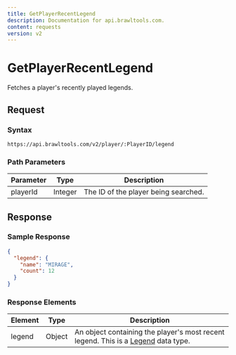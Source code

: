 ```yaml
---
title: GetPlayerRecentLegend
description: Documentation for api.brawltools.com.
content: requests
version: v2
---
```


# GetPlayerRecentLegend

Fetches a player's recently played legends.

## Request

### Syntax

```url
https://api.brawltools.com/v2/player/:PlayerID/legend
```

### Path Parameters

| Parameter | Type    | Description                          |
| --------- | ------- | ------------------------------------ |
| playerId  | Integer | The ID of the player being searched. |

## Response

### Sample Response

```json
{
  "legend": {
    "name": "MIRAGE",
    "count": 12
  }
}
```

### Response Elements

| Element | Type   | Description                                                  |
| ------- | ------ | ------------------------------------------------------------ |
| legend  | Object | An object containing the player's most recent legend. This is a <a href="../../../datatypes/legend">Legend</a> data type. |
